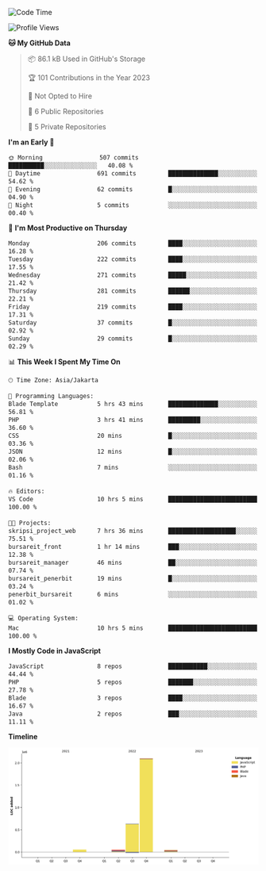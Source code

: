 <!--START_SECTION:waka-->
![Code Time](http://img.shields.io/badge/Code%20Time-27%20hrs%2014%20mins-blue)

![Profile Views](http://img.shields.io/badge/Profile%20Views-0-blue)

**🐱 My GitHub Data** 

> 📦 86.1 kB Used in GitHub's Storage 
 > 
> 🏆 101 Contributions in the Year 2023
 > 
> 🚫 Not Opted to Hire
 > 
> 📜 6 Public Repositories 
 > 
> 🔑 5 Private Repositories 
 > 
**I'm an Early 🐤** 

```text
🌞 Morning                507 commits         ██████████░░░░░░░░░░░░░░░   40.08 % 
🌆 Daytime                691 commits         ██████████████░░░░░░░░░░░   54.62 % 
🌃 Evening                62 commits          █░░░░░░░░░░░░░░░░░░░░░░░░   04.90 % 
🌙 Night                  5 commits           ░░░░░░░░░░░░░░░░░░░░░░░░░   00.40 % 
```
📅 **I'm Most Productive on Thursday** 

```text
Monday                   206 commits         ████░░░░░░░░░░░░░░░░░░░░░   16.28 % 
Tuesday                  222 commits         ████░░░░░░░░░░░░░░░░░░░░░   17.55 % 
Wednesday                271 commits         █████░░░░░░░░░░░░░░░░░░░░   21.42 % 
Thursday                 281 commits         ██████░░░░░░░░░░░░░░░░░░░   22.21 % 
Friday                   219 commits         ████░░░░░░░░░░░░░░░░░░░░░   17.31 % 
Saturday                 37 commits          █░░░░░░░░░░░░░░░░░░░░░░░░   02.92 % 
Sunday                   29 commits          █░░░░░░░░░░░░░░░░░░░░░░░░   02.29 % 
```


📊 **This Week I Spent My Time On** 

```text
🕑︎ Time Zone: Asia/Jakarta

💬 Programming Languages: 
Blade Template           5 hrs 43 mins       ██████████████░░░░░░░░░░░   56.81 % 
PHP                      3 hrs 41 mins       █████████░░░░░░░░░░░░░░░░   36.60 % 
CSS                      20 mins             █░░░░░░░░░░░░░░░░░░░░░░░░   03.36 % 
JSON                     12 mins             █░░░░░░░░░░░░░░░░░░░░░░░░   02.06 % 
Bash                     7 mins              ░░░░░░░░░░░░░░░░░░░░░░░░░   01.16 % 

🔥 Editors: 
VS Code                  10 hrs 5 mins       █████████████████████████   100.00 % 

🐱‍💻 Projects: 
skripsi_project_web      7 hrs 36 mins       ███████████████████░░░░░░   75.51 % 
bursareit_front          1 hr 14 mins        ███░░░░░░░░░░░░░░░░░░░░░░   12.38 % 
bursareit_manager        46 mins             ██░░░░░░░░░░░░░░░░░░░░░░░   07.74 % 
bursareit_penerbit       19 mins             █░░░░░░░░░░░░░░░░░░░░░░░░   03.24 % 
penerbit_bursareit       6 mins              ░░░░░░░░░░░░░░░░░░░░░░░░░   01.02 % 

💻 Operating System: 
Mac                      10 hrs 5 mins       █████████████████████████   100.00 % 
```

**I Mostly Code in JavaScript** 

```text
JavaScript               8 repos             ███████████░░░░░░░░░░░░░░   44.44 % 
PHP                      5 repos             ███████░░░░░░░░░░░░░░░░░░   27.78 % 
Blade                    3 repos             ████░░░░░░░░░░░░░░░░░░░░░   16.67 % 
Java                     2 repos             ███░░░░░░░░░░░░░░░░░░░░░░   11.11 % 
```



**Timeline**

![Lines of Code chart](https://raw.githubusercontent.com/brstreet2/brstreet2/main/assets/bar_graph.png)


<!--END_SECTION:waka-->
